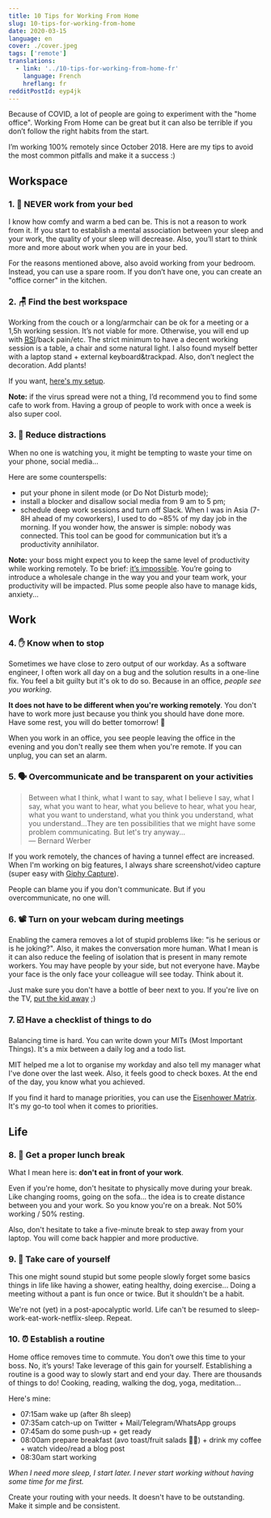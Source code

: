 ```yaml
---
title: 10 Tips for Working From Home
slug: 10-tips-for-working-from-home
date: 2020-03-15
language: en
cover: ./cover.jpeg
tags: ['remote']
translations:
  - link: '../10-tips-for-working-from-home-fr'
    language: French
    hreflang: fr
redditPostId: eyp4jk
---
```


Because of COVID, a lot of people are going to experiment with the "home office". Working From Home
can be great but it can also be terrible if you don’t follow the right habits from the start.

I’m working 100% remotely since October 2018. Here are my tips to avoid the most common pitfalls and
make it a success :)

## Workspace

### 1. 🛌 NEVER work from your bed

I know how comfy and warm a bed can be. This is not a reason to work from it. If you start to
establish a mental association between your sleep and your work, the quality of your sleep will
decrease. Also, you’ll start to think more and more about work when you are in your bed.

For the reasons mentioned above, also avoid working from your bedroom. Instead, you can use a spare
room. If you don’t have one, you can create an "office corner" in the kitchen.

### 2. 🪑 Find the best workspace

Working from the couch or a long/armchair can be ok for a meeting or a 1,5h working session. It’s
not viable for more. Otherwise, you will end up with
[<abbr title="Repetitive Stress Injury">RSI</abbr>](https://en.wikipedia.org/wiki/Repetitive_strain_injury)/back
pain/etc. The strict minimum to have a decent working session is a table, a chair and some natural
light. I also found myself better with a laptop stand + external keyboard&trackpad. Also, don’t
neglect the decoration. Add plants!

If you want, [here's my setup](/uses).

**Note:** if the virus spread were not a thing, I’d recommend you to find some cafe to work from.
Having a group of people to work with once a week is also super cool.

### 3. 📲 Reduce distractions

When no one is watching you, it might be tempting to waste your time on your phone, social media...

Here are some counterspells:

- put your phone in silent mode (or Do Not Disturb mode);
- install a blocker and disallow social media from 9 am to 5 pm;
- schedule deep work sessions and turn off Slack. When I was in Asia (7-8H ahead of my coworkers), I
  used to do ~85% of my day job in the morning. If you wonder how, the answer is simple: nobody was
  connected. This tool can be good for communication but it’s a productivity annihilator.

**Note:** your boss might expect you to keep the same level of productivity while working remotely.
To be brief: [it’s impossible](https://twitter.com/dhh/status/1239626937577828352). You’re going to
introduce a wholesale change in the way you and your team work, your productivity will be impacted.
Plus some people also have to manage kids, anxiety...

## Work

### 4. ✋ Know when to stop

Sometimes we have close to zero output of our workday. As a software engineer, I often work all day
on a bug and the solution results in a one-line fix. You feel a bit guilty but it's ok to do so.
Because in an office, _people see you working_.

**It does not have to be different when you're working remotely**. You don't have to work more just
because you think you should have done more. Have some rest, you will do better tomorrow! 💪

When you work in an office, you see people leaving the office in the evening and you don't really
see them when you're remote. If you can unplug, you can set an alarm.

### 5. 🗣 Overcommunicate and be transparent on your activities

> Between what I think, what I want to say, what I believe I say, what I say, what you want to hear,
> what you believe to hear, what you hear, what you want to understand, what you think you
> understand, what you understand...They are ten possibilities that we might have some problem
> communicating. But let's try anyway...  
> — Bernard Werber

If you work remotely, the chances of having a tunnel effect are increased. When I'm working on big
features, I always share screenshot/video capture (super easy with
[Giphy Capture](https://giphy.com/apps/giphycapture)).

People can blame you if you don't communicate. But if you overcommunicate, no one will.

### 6. 📽 Turn on your webcam during meetings

Enabling the camera removes a lot of stupid problems like: "is he serious or is he joking?". Also,
it makes the conversation more human. What I mean is it can also reduce the feeling of isolation
that is present in many remote workers. You may have people by your side, but not everyone have.
Maybe your face is the only face your colleague will see today. Think about it.

Just make sure you don't have a bottle of beer next to you. If you're live on the TV,
[put the kid away](https://www.youtube.com/watch?v=Mh4f9AYRCZY&feature=emb_title) ;)

### 7. ☑️ Have a checklist of things to do

Balancing time is hard. You can write down your MITs (Most Important Things). It's a mix between a
daily log and a todo list.

MIT helped me a lot to organise my workday and also tell my manager what I've done over the last
week. Also, it feels good to check boxes. At the end of the day, you know what you achieved.

If you find it hard to manage priorities, you can use the
[Eisenhower Matrix](https://www.eisenhower.me/eisenhower-matrix/). It's my go-to tool when it comes
to priorities.

## Life

### 8. 🍛 Get a proper lunch break

What I mean here is: **don't eat in front of your work**.

Even if you're home, don't hesitate to physically move during your break. Like changing rooms, going
on the sofa... the idea is to create distance between you and your work. So you know you're on a
break. Not 50% working / 50% resting.

Also, don't hesitate to take a five-minute break to step away from your laptop. You will come back
happier and more productive.

### 9. 🍃 Take care of yourself

This one might sound stupid but some people slowly forget some basics things in life like having a
shower, eating healthy, doing exercise... Doing a meeting without a pant is fun once or twice. But
it shouldn't be a habit.

We're not (yet) in a post-apocalyptic world. Life can't be resumed to
sleep-work-eat-work-netflix-sleep. Repeat.

### 10. ⏰ Establish a routine

Home office removes time to commute. You don’t owe this time to your boss. No, it’s yours! Take
leverage of this gain for yourself. Establishing a routine is a good way to slowly start and end
your day. There are thousands of things to do! Cooking, reading, walking the dog, yoga,
meditation...

Here's mine:

- 07:15am wake up (after 8h sleep)
- 07:35am catch-up on Twitter + Mail/Telegram/WhatsApp groups
- 07:45am do some push-up + get ready
- 08:00am prepare breakfast (avo toast/fruit salads 👨‍🍳) + drink my coffee + watch video/read a blog
  post
- 08:30am start working

_When I need more sleep, I start later. I never start working without having some time for me
first._

Create your routing with your needs. It doesn't have to be outstanding. Make it simple and be
consistent.
